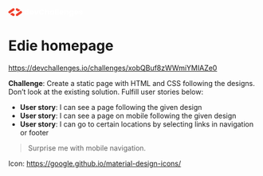 <svg width="150" viewBox="0 0 543 83" fill="none" xmlns="http://www.w3.org/2000/svg"><path d="M116.54 45.6C116.54 42.4467 117.127 39.6783 118.3 37.295C119.51 34.9117 121.142 33.0783 123.195 31.795C125.248 30.5117 127.54 29.87 130.07 29.87C132.087 29.87 133.92 30.2917 135.57 31.135C137.257 31.9783 138.577 33.115 139.53 34.545V20.3H148.935V61H139.53V56.6C138.65 58.0667 137.385 59.24 135.735 60.12C134.122 61 132.233 61.44 130.07 61.44C127.54 61.44 125.248 60.7983 123.195 59.515C121.142 58.195 119.51 56.3433 118.3 53.96C117.127 51.54 116.54 48.7533 116.54 45.6ZM139.53 45.655C139.53 43.3083 138.87 41.4567 137.55 40.1C136.267 38.7433 134.69 38.065 132.82 38.065C130.95 38.065 129.355 38.7433 128.035 40.1C126.752 41.42 126.11 43.2533 126.11 45.6C126.11 47.9467 126.752 49.8167 128.035 51.21C129.355 52.5667 130.95 53.245 132.82 53.245C134.69 53.245 136.267 52.5667 137.55 51.21C138.87 49.8533 139.53 48.0017 139.53 45.655ZM184.669 45.16C184.669 46.04 184.614 46.9567 184.504 47.91H163.219C163.366 49.8167 163.971 51.2833 165.034 52.31C166.134 53.3 167.472 53.795 169.049 53.795C171.396 53.795 173.027 52.805 173.944 50.825H183.954C183.441 52.8417 182.506 54.6567 181.149 56.27C179.829 57.8833 178.161 59.1483 176.144 60.065C174.127 60.9817 171.872 61.44 169.379 61.44C166.372 61.44 163.696 60.7983 161.349 59.515C159.002 58.2317 157.169 56.3983 155.849 54.015C154.529 51.6317 153.869 48.845 153.869 45.655C153.869 42.465 154.511 39.6783 155.794 37.295C157.114 34.9117 158.947 33.0783 161.294 31.795C163.641 30.5117 166.336 29.87 169.379 29.87C172.349 29.87 174.989 30.4933 177.299 31.74C179.609 32.9867 181.406 34.765 182.689 37.075C184.009 39.385 184.669 42.08 184.669 45.16ZM175.044 42.685C175.044 41.0717 174.494 39.7883 173.394 38.835C172.294 37.8817 170.919 37.405 169.269 37.405C167.692 37.405 166.354 37.8633 165.254 38.78C164.191 39.6967 163.531 40.9983 163.274 42.685H175.044ZM203.436 52.2L210.091 30.31H220.101L209.211 61H197.606L186.716 30.31H196.781L203.436 52.2ZM222.464 41.64C222.464 37.8267 223.289 34.435 224.939 31.465C226.589 28.4583 228.881 26.13 231.814 24.48C234.784 22.7933 238.139 21.95 241.879 21.95C246.463 21.95 250.386 23.16 253.649 25.58C256.913 28 259.094 31.3 260.194 35.48H249.854C249.084 33.8667 247.984 32.6383 246.554 31.795C245.161 30.9517 243.566 30.53 241.769 30.53C238.873 30.53 236.526 31.5383 234.729 33.555C232.933 35.5717 232.034 38.2667 232.034 41.64C232.034 45.0133 232.933 47.7083 234.729 49.725C236.526 51.7417 238.873 52.75 241.769 52.75C243.566 52.75 245.161 52.3283 246.554 51.485C247.984 50.6417 249.084 49.4133 249.854 47.8H260.194C259.094 51.98 256.913 55.28 253.649 57.7C250.386 60.0833 246.463 61.275 241.879 61.275C238.139 61.275 234.784 60.45 231.814 58.8C228.881 57.1133 226.589 54.785 224.939 51.815C223.289 48.845 222.464 45.4533 222.464 41.64ZM284.819 29.98C288.339 29.98 291.162 31.1533 293.289 33.5C295.416 35.81 296.479 39 296.479 43.07V61H287.129V44.335C287.129 42.2817 286.597 40.6867 285.534 39.55C284.471 38.4133 283.041 37.845 281.244 37.845C279.447 37.845 278.017 38.4133 276.954 39.55C275.891 40.6867 275.359 42.2817 275.359 44.335V61H265.954V20.3H275.359V34.435C276.312 33.0783 277.614 31.9967 279.264 31.19C280.914 30.3833 282.766 29.98 284.819 29.98ZM301.144 45.6C301.144 42.4467 301.731 39.6783 302.904 37.295C304.114 34.9117 305.746 33.0783 307.799 31.795C309.853 30.5117 312.144 29.87 314.674 29.87C316.838 29.87 318.726 30.31 320.339 31.19C321.989 32.07 323.254 33.225 324.134 34.655V30.31H333.539V61H324.134V56.655C323.218 58.085 321.934 59.24 320.284 60.12C318.671 61 316.783 61.44 314.619 61.44C312.126 61.44 309.853 60.7983 307.799 59.515C305.746 58.195 304.114 56.3433 302.904 53.96C301.731 51.54 301.144 48.7533 301.144 45.6ZM324.134 45.655C324.134 43.3083 323.474 41.4567 322.154 40.1C320.871 38.7433 319.294 38.065 317.424 38.065C315.554 38.065 313.959 38.7433 312.639 40.1C311.356 41.42 310.714 43.2533 310.714 45.6C310.714 47.9467 311.356 49.8167 312.639 51.21C313.959 52.5667 315.554 53.245 317.424 53.245C319.294 53.245 320.871 52.5667 322.154 51.21C323.474 49.8533 324.134 48.0017 324.134 45.655ZM349.749 20.3V61H340.344V20.3H349.749ZM365.969 20.3V61H356.564V20.3H365.969ZM401.715 45.16C401.715 46.04 401.66 46.9567 401.55 47.91H380.265C380.412 49.8167 381.017 51.2833 382.08 52.31C383.18 53.3 384.518 53.795 386.095 53.795C388.442 53.795 390.073 52.805 390.99 50.825H401C400.487 52.8417 399.552 54.6567 398.195 56.27C396.875 57.8833 395.207 59.1483 393.19 60.065C391.173 60.9817 388.918 61.44 386.425 61.44C383.418 61.44 380.742 60.7983 378.395 59.515C376.048 58.2317 374.215 56.3983 372.895 54.015C371.575 51.6317 370.915 48.845 370.915 45.655C370.915 42.465 371.557 39.6783 372.84 37.295C374.16 34.9117 375.993 33.0783 378.34 31.795C380.687 30.5117 383.382 29.87 386.425 29.87C389.395 29.87 392.035 30.4933 394.345 31.74C396.655 32.9867 398.452 34.765 399.735 37.075C401.055 39.385 401.715 42.08 401.715 45.16ZM392.09 42.685C392.09 41.0717 391.54 39.7883 390.44 38.835C389.34 37.8817 387.965 37.405 386.315 37.405C384.738 37.405 383.4 37.8633 382.3 38.78C381.237 39.6967 380.577 40.9983 380.32 42.685H392.09ZM425.377 29.98C428.97 29.98 431.83 31.1533 433.957 33.5C436.12 35.81 437.202 39 437.202 43.07V61H427.852V44.335C427.852 42.2817 427.32 40.6867 426.257 39.55C425.193 38.4133 423.763 37.845 421.967 37.845C420.17 37.845 418.74 38.4133 417.677 39.55C416.613 40.6867 416.082 42.2817 416.082 44.335V61H406.677V30.31H416.082V34.38C417.035 33.0233 418.318 31.96 419.932 31.19C421.545 30.3833 423.36 29.98 425.377 29.98ZM455.397 29.87C457.56 29.87 459.449 30.31 461.062 31.19C462.712 32.07 463.977 33.225 464.857 34.655V30.31H474.262V60.945C474.262 63.7683 473.694 66.3167 472.557 68.59C471.457 70.9 469.752 72.7333 467.442 74.09C465.169 75.4467 462.327 76.125 458.917 76.125C454.37 76.125 450.685 75.0433 447.862 72.88C445.039 70.7533 443.425 67.8567 443.022 64.19H452.317C452.61 65.3633 453.307 66.28 454.407 66.94C455.507 67.6367 456.864 67.985 458.477 67.985C460.42 67.985 461.96 67.4167 463.097 66.28C464.27 65.18 464.857 63.4017 464.857 60.945V56.6C463.94 58.03 462.675 59.2033 461.062 60.12C459.449 61 457.56 61.44 455.397 61.44C452.867 61.44 450.575 60.7983 448.522 59.515C446.469 58.195 444.837 56.3433 443.627 53.96C442.454 51.54 441.867 48.7533 441.867 45.6C441.867 42.4467 442.454 39.6783 443.627 37.295C444.837 34.9117 446.469 33.0783 448.522 31.795C450.575 30.5117 452.867 29.87 455.397 29.87ZM464.857 45.655C464.857 43.3083 464.197 41.4567 462.877 40.1C461.594 38.7433 460.017 38.065 458.147 38.065C456.277 38.065 454.682 38.7433 453.362 40.1C452.079 41.42 451.437 43.2533 451.437 45.6C451.437 47.9467 452.079 49.8167 453.362 51.21C454.682 52.5667 456.277 53.245 458.147 53.245C460.017 53.245 461.594 52.5667 462.877 51.21C464.197 49.8533 464.857 48.0017 464.857 45.655ZM509.996 45.16C509.996 46.04 509.941 46.9567 509.831 47.91H488.546C488.693 49.8167 489.298 51.2833 490.361 52.31C491.461 53.3 492.8 53.795 494.376 53.795C496.723 53.795 498.355 52.805 499.271 50.825H509.281C508.768 52.8417 507.833 54.6567 506.476 56.27C505.156 57.8833 503.488 59.1483 501.471 60.065C499.455 60.9817 497.2 61.44 494.706 61.44C491.7 61.44 489.023 60.7983 486.676 59.515C484.33 58.2317 482.496 56.3983 481.176 54.015C479.856 51.6317 479.196 48.845 479.196 45.655C479.196 42.465 479.838 39.6783 481.121 37.295C482.441 34.9117 484.275 33.0783 486.621 31.795C488.968 30.5117 491.663 29.87 494.706 29.87C497.676 29.87 500.316 30.4933 502.626 31.74C504.936 32.9867 506.733 34.765 508.016 37.075C509.336 39.385 509.996 42.08 509.996 45.16ZM500.371 42.685C500.371 41.0717 499.821 39.7883 498.721 38.835C497.621 37.8817 496.246 37.405 494.596 37.405C493.02 37.405 491.681 37.8633 490.581 38.78C489.518 39.6967 488.858 40.9983 488.601 42.685H500.371ZM527.443 61.44C524.766 61.44 522.383 60.9817 520.293 60.065C518.203 59.1483 516.553 57.9017 515.343 56.325C514.133 54.7117 513.455 52.915 513.308 50.935H522.603C522.713 51.9983 523.208 52.86 524.088 53.52C524.968 54.18 526.05 54.51 527.333 54.51C528.506 54.51 529.405 54.29 530.028 53.85C530.688 53.3733 531.018 52.7683 531.018 52.035C531.018 51.155 530.56 50.5133 529.643 50.11C528.726 49.67 527.241 49.1933 525.188 48.68C522.988 48.1667 521.155 47.635 519.688 47.085C518.221 46.4983 516.956 45.6 515.893 44.39C514.83 43.1433 514.298 41.475 514.298 39.385C514.298 37.625 514.775 36.03 515.728 34.6C516.718 33.1333 518.148 31.9783 520.018 31.135C521.925 30.2917 524.18 29.87 526.783 29.87C530.633 29.87 533.658 30.8233 535.858 32.73C538.095 34.6367 539.378 37.1667 539.708 40.32H531.018C530.871 39.2567 530.395 38.4133 529.588 37.79C528.818 37.1667 527.791 36.855 526.508 36.855C525.408 36.855 524.565 37.075 523.978 37.515C523.391 37.9183 523.098 38.4867 523.098 39.22C523.098 40.1 523.556 40.76 524.473 41.2C525.426 41.64 526.893 42.08 528.873 42.52C531.146 43.1067 532.998 43.6933 534.428 44.28C535.858 44.83 537.105 45.7467 538.168 47.03C539.268 48.2767 539.836 49.9633 539.873 52.09C539.873 53.8867 539.36 55.5 538.333 56.93C537.343 58.3233 535.895 59.4233 533.988 60.23C532.118 61.0367 529.936 61.44 527.443 61.44Z" fill="white"></path><path fill-rule="evenodd" clip-rule="evenodd" d="M11.79 57.2313L32.7059 69.3071C36.7786 71.6585 41.9862 70.2631 44.3376 66.1904C46.6889 62.1178 45.2935 56.9101 41.2209 54.5588L27.6957 46.75L15.4513 55.3244C14.2916 56.1365 13.0603 56.7703 11.79 57.2313Z" fill="#F0402C"></path><path fill-rule="evenodd" clip-rule="evenodd" d="M3.63141 35.078L31.5308 15.5409C35.3829 12.8433 40.6924 13.7793 43.3899 17.6314C44.0643 18.5944 44.5116 19.6485 44.743 20.7302C45.1271 22.5258 44.9163 24.3973 44.1617 26.0536C43.5528 27.3903 42.5896 28.5869 41.2994 29.4904L13.4 49.0276C9.54788 51.7251 4.23837 50.7891 1.54086 46.937C0.499002 45.4493 -0.000839703 43.7441 1.05885e-06 42.0559C0.00136623 39.3733 1.26712 36.7336 3.63141 35.078Z" fill="#F0402C"></path><path fill-rule="evenodd" clip-rule="evenodd" d="M87.3994 27.2184L66.4835 15.1426C62.4109 12.7912 57.2032 14.1866 54.8519 18.2593C52.5005 22.3319 53.8959 27.5396 57.9686 29.8909L71.4938 37.6997L83.7382 29.1253C84.8979 28.3132 86.1292 27.6794 87.3994 27.2184Z" fill="#F0402C"></path><path fill-rule="evenodd" clip-rule="evenodd" d="M95.558 49.3712L67.6587 68.9084C63.8066 71.6059 58.4971 70.6699 55.7995 66.8178C55.1252 65.8548 54.6779 64.8007 54.4465 63.719C54.0623 61.9234 54.2732 60.0519 55.0277 58.3956C55.6367 57.0589 56.5998 55.8623 57.8901 54.9588L85.7895 35.4216C89.6416 32.7241 94.9511 33.6601 97.6486 37.5122C98.6905 39 99.1903 40.7052 99.1895 42.3933C99.1881 45.076 97.9223 47.7156 95.558 49.3712Z" fill="#F0402C"></path></svg>

# Edie homepage

https://devchallenges.io/challenges/xobQBuf8zWWmiYMIAZe0

**Challenge**: Create a static page with HTML and CSS following the designs. Don’t look at the existing solution. Fulfill user stories below:

- **User story**: I can see a page following the given design
- **User story**: I can see a page on mobile following the given design
- **User story**: I can go to certain locations by selecting links in navigation or footer

> Surprise me with mobile navigation.

Icon: https://google.github.io/material-design-icons/
